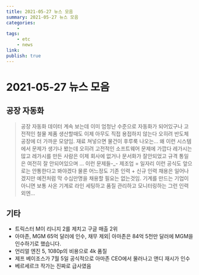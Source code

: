 ```yaml
---
title: 2021-05-27 뉴스 모음
summary: 2021-05-27 뉴스 모음
categories:
    - 
tags:
    - etc
    - news
link: 
publish: true
---
```


# 2021-05-27 뉴스 모음

## 공장 자동화

> 공장 자동화 데이터 계속 보는데 이미 엄청난 수준으로 자동화가 되어있구나 고전적인 철물 제품 생산할때도 이제 아무도 직접 용접하지 않는다 오히려 반도체 공장에 더 가까운 모양임. 재료 쳐넣으면 물건이 후루룩 나오는...
> 왜 이런 시스템에서 문제가 생기나 봤는데 오히려 고전적인 소프트웨어 문제에 가깝다 레가시는 많고 레가시를 만든 사람은 이제 회사에 없거나 문서화가 잘안되었고 규격 통일은 여전히 잘 안되어있으며 ... 이런 문제들-_-
> 제조업 = 일자리 이런 공식도 앞으로는 안통한다고 봐야겠다 물론 어느정도 기존 인력 + 신규 인력 채용은 일어나겠지만 예전처럼 막 수십만명을 채용할 필요는 없는것임. 기계를 만드는 기업이 아니면 보통 사온 기계로 라인 세팅하고 품질 관리하고 모니터링하는 그런 인력 외엔...

## 기타

- 트릭스터 M이 리니지 2를 제치고 구글 매출 2위
- 아마존, MGM 65억 달러에 인수, 채무 제외| 아마존은 84억 5천만 달러에 MGM을 인수하기로 했습니다.
- 언리얼 엔진 5, 1080p의 비용으로 4k 품질
- 제프 베이조스가 7월 5일 공식적으로 아마존 CEO에서 물러나고 앤디 재시가 인수
- 베르세르크 작가는 진짜로 급사였음
